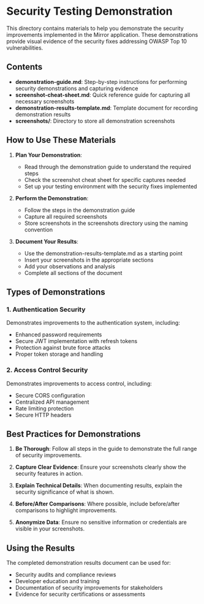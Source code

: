 # Security Testing Demonstration

This directory contains materials to help you demonstrate the security improvements implemented in the Mirror application. These demonstrations provide visual evidence of the security fixes addressing OWASP Top 10 vulnerabilities.

## Contents

- **demonstration-guide.md**: Step-by-step instructions for performing security demonstrations and capturing evidence
- **screenshot-cheat-sheet.md**: Quick reference guide for capturing all necessary screenshots
- **demonstration-results-template.md**: Template document for recording demonstration results
- **screenshots/**: Directory to store all demonstration screenshots

## How to Use These Materials

1. **Plan Your Demonstration**:
   - Read through the demonstration guide to understand the required steps
   - Check the screenshot cheat sheet for specific captures needed
   - Set up your testing environment with the security fixes implemented

2. **Perform the Demonstration**:
   - Follow the steps in the demonstration guide
   - Capture all required screenshots
   - Store screenshots in the screenshots directory using the naming convention

3. **Document Your Results**:
   - Use the demonstration-results-template.md as a starting point
   - Insert your screenshots in the appropriate sections
   - Add your observations and analysis
   - Complete all sections of the document

## Types of Demonstrations

### 1. Authentication Security
Demonstrates improvements to the authentication system, including:
- Enhanced password requirements
- Secure JWT implementation with refresh tokens
- Protection against brute force attacks
- Proper token storage and handling

### 2. Access Control Security
Demonstrates improvements to access control, including:
- Secure CORS configuration
- Centralized API management
- Rate limiting protection
- Secure HTTP headers

## Best Practices for Demonstrations

1. **Be Thorough**: Follow all steps in the guide to demonstrate the full range of security improvements.

2. **Capture Clear Evidence**: Ensure your screenshots clearly show the security features in action.

3. **Explain Technical Details**: When documenting results, explain the security significance of what is shown.

4. **Before/After Comparisons**: Where possible, include before/after comparisons to highlight improvements.

5. **Anonymize Data**: Ensure no sensitive information or credentials are visible in your screenshots.

## Using the Results

The completed demonstration results document can be used for:
- Security audits and compliance reviews
- Developer education and training
- Documentation of security improvements for stakeholders
- Evidence for security certifications or assessments